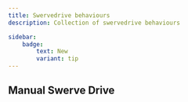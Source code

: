 ```yaml
---
title: Swervedrive behaviours
description: Collection of swervedrive behaviours

sidebar:
    badge:
        text: New
        variant: tip
---
```


## Manual Swerve Drive

